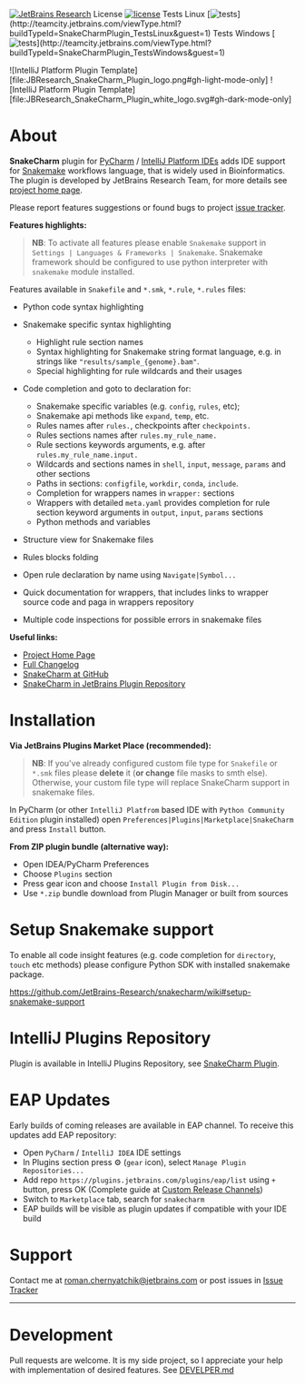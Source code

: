 [![JetBrains Research](https://jb.gg/badges/research.svg)](https://confluence.jetbrains.com/display/ALL/JetBrains+on+GitHub)
License [![license](https://img.shields.io/github/license/mashape/apistatus.svg)](https://opensource.org/licenses/MIT)
Tests Linux [![tests](http://teamcity.jetbrains.com/app/rest/builds/buildType:(id:SnakeCharmPlugin_TestsLinux)/statusIcon.svg)](http://teamcity.jetbrains.com/viewType.html?buildTypeId=SnakeCharmPlugin_TestsLinux&guest=1)
Tests Windows [![tests](http://teamcity.jetbrains.com/app/rest/builds/buildType:(id:SnakeCharmPlugin_TestsWindows)/statusIcon.svg)](http://teamcity.jetbrains.com/viewType.html?buildTypeId=SnakeCharmPlugin_TestsWindows&guest=1)

[//]: # ([![Twitter Follow]&#40;https://img.shields.io/twitter/follow/JBPlatform?style=flat-square&logo=twitter&#41;]&#40;https://twitter.com/JBPlatform&#41;)
![IntelliJ Platform Plugin Template][file:JBResearch_SnakeCharm_Plugin_logo.png#gh-light-mode-only]
![IntelliJ Platform Plugin Template][file:JBResearch_SnakeCharm_Plugin_white_logo.svg#gh-dark-mode-only]

# About
<!-- Plugin description -->
**SnakeCharm** plugin for [PyCharm](https://www.jetbrains.com/pycharm/) / [IntelliJ Platform IDEs](https://www.jetbrains.com/products.html?fromMenu#type=ide) adds IDE support for [Snakemake](https://snakemake.readthedocs.io/en/stable/) workflows language, that is widely used in Bioinformatics. The plugin is developed by JetBrains Research Team, for more details see [project home page](https://research.jetbrains.org/groups/biolabs/projects?project_id=57).

Please report features suggestions or found bugs to project [issue tracker](https://github.com/JetBrains-Research/snakecharm/issues).

**Features highlights:**
> **NB**: To activate all features please enable `Snakemake` support in `Settings | Languages & Frameworks | Snakemake`. Snakemake framework should be configured to use python interpreter with `snakemake` module installed.

Features available in `Snakefile` and `*.smk`, `*.rule`, `*.rules` files:
* Python code syntax highlighting
* Snakemake specific syntax highlighting
    * Highlight rule section names 
    * Syntax highlighting for Snakemake string format language, e.g. in strings like `"results/sample_{genome}.bam"`.
    * Special highlighting for rule wildcards and their usages
* Code completion and goto to declaration for:
  * Snakemake specific variables (e.g. `config`, `rules`,  etc);
  * Snakemake api methods like `expand`, `temp`, etc.
  * Rules names after `rules.`, checkpoints after `checkpoints.`
  * Rules sections names after `rules.my_rule_name.`
  * Rule sections keywords arguments, e.g. after `rules.my_rule_name.input.`
  * Wildcards and sections names in `shell`, `input`, `message`, `params` and other sections
  * Paths in sections: `configfile`, `workdir`, `conda`, `include`.
  * Completion for wrappers names in `wrapper:` sections
  * Wrappers with detailed `meta.yaml` provides completion for rule section keyword arguments in `output`, `input`, `params` sections
  * Python methods and variables

* Structure view for Snakemake files
* Rules blocks folding
* Open rule declaration by name using `Navigate|Symbol...`
* Quick documentation for wrappers, that includes links to wrapper source code and paga in wrappers repository
* Multiple code inspections for possible errors in snakemake files
  
**Useful links:**
* [Project Home Page](https://research.jetbrains.org/groups/biolabs/projects?project_id=57)
* [Full Changelog](https://github.com/JetBrains-Research/snakecharm/blob/master/CHANGELOG.md)
* [SnakeCharm at GitHub](https://github.com/JetBrains-Research/snakecharm)           
* [SnakeCharm in JetBrains Plugin Repository](https://plugins.jetbrains.com/plugin/11947-snakecharm)
<!-- Plugin description end -->

# Installation
    
**Via JetBrains Plugins Market Place (recommended):**
> **NB**: If you've already configured custom file type for `Snakefile` or `*.smk` files please **delete** it (**or change** file masks to smth else). Otherwise, your custom file type will replace SnakeCharm support in snakemake files.

In PyCharm (or other `IntelliJ Platfrom` based IDE with `Python Community Edition` plugin installed) open `Preferences|Plugins|Marketplace|SnakeCharm` and press `Install` button.
     
**From ZIP plugin bundle (alternative way):**

* Open IDEA/PyCharm Preferences
* Choose `Plugins` section
* Press gear icon and choose `Install Plugin from Disk...`
* Use `*.zip` bundle download from Plugin Manager or built from sources 


# Setup Snakemake support

To enable all code insight features (e.g. code completion for `directory`, `touch` etc methods) please configure Python SDK with installed snakemake package.

https://github.com/JetBrains-Research/snakecharm/wiki#setup-snakemake-support

# IntelliJ Plugins Repository
Plugin is available in IntelliJ Plugins Repository, see [SnakeCharm Plugin](https://plugins.jetbrains.com/plugin/11947-snakecharm).

# EAP Updates
Early builds of coming releases are available in EAP channel. To receive this updates add EAP repository:
* Open  `PyCharm` / `IntelliJ IDEA` IDE settings
* In Plugins section press ⚙️ (`gear` icon), select `Manage Plugin Repositories...`
* Add repo `https://plugins.jetbrains.com/plugins/eap/list` using `+` button, press OK
(Complete guide at [Custom Release Channels](https://www.jetbrains.org/intellij/sdk/docs/plugin_repository/custom_channels.html))
* Switch to `Marketplace` tab, search for `snakecharm`
* EAP builds will be visible as plugin updates if compatible with your IDE build

# Support
Contact me at roman.chernyatchik@jetbrains.com or post issues in [Issue Tracker](https://github.com/JetBrains-Research/snakecharm/issues)

---

# Development

Pull requests are welcome. It is my side project, so I appreciate your help with implementation of desired features.
See [DEVELPER.md](DEVELOPER.md)

